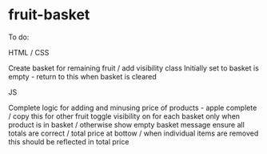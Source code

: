 # fruit-basket

To do:

HTML / CSS

Create basket for remaining fruit / add visibility class
Initially set to basket is empty - return to this when basket is cleared

JS

Complete logic for adding and minusing price of products - apple complete / copy this for other fruit
toggle visibility on for each basket only when product is in basket / otherwise show empty basket message
ensure all totals are correct / total price at bottow / when individual items are removed this should be reflected in total price 